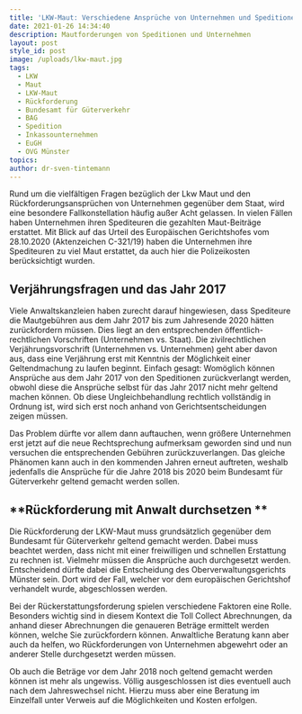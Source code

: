 ```yaml
---
title: 'LKW-Maut: Verschiedene Ansprüche von Unternehmen und Speditionen'
date: 2021-01-26 14:34:40
description: Mautforderungen von Speditionen und Unternehmen
layout: post
style_id: post
image: /uploads/lkw-maut.jpg
tags:
  - LKW
  - Maut
  - LKW-Maut
  - Rückforderung
  - Bundesamt für Güterverkehr
  - BAG
  - Spedition
  - Inkassounternehmen
  - EuGH
  - OVG Münster
topics:
author: dr-sven-tintemann
---
```


Rund um die vielfältigen Fragen bezüglich der Lkw Maut und den Rückforderungsansprüchen von Unternehmen gegenüber dem Staat, wird eine besondere Fallkonstellation häufig au&szlig;er Acht gelassen. In vielen Fällen haben Unternehmen ihren Spediteuren die gezahlten Maut-Beiträge erstattet. Mit Blick auf das Urteil des Europäischen Gerichtshofes vom 28.10.2020 (Aktenzeichen C-321/19) haben die Unternehmen ihre Spediteuren zu viel Maut erstattet, da auch hier die Polizeikosten berücksichtigt wurden.

## **Verjährungsfragen und das Jahr 2017**

Viele Anwaltskanzleien haben zurecht darauf hingewiesen, dass Spediteure die Mautgebühren aus dem Jahr 2017 bis zum Jahresende 2020 hätten zurückfordern müssen. Dies liegt an den entsprechenden öffentlich-rechtlichen Vorschriften (Unternehmen vs. Staat). Die zivilrechtlichen Verjährungsvorschrift (Unternehmen vs. Unternehmen) geht aber davon aus, dass eine Verjährung erst mit Kenntnis der Möglichkeit einer Geltendmachung zu laufen beginnt. Einfach gesagt: Womöglich können Ansprüche aus dem Jahr 2017 von den Speditionen zurückverlangt werden, obwohl diese die Ansprüche selbst für das Jahr 2017 nicht mehr geltend machen können. Ob diese Ungleichbehandlung rechtlich vollständig in Ordnung ist, wird sich erst noch anhand von Gerichtsentscheidungen zeigen müssen.

Das Problem dürfte vor allem dann auftauchen, wenn grö&szlig;ere Unternehmen erst jetzt auf die neue Rechtsprechung aufmerksam geworden sind und nun versuchen die entsprechenden Gebühren zurückzuverlangen. Das gleiche Phänomen kann auch in den kommenden Jahren erneut auftreten, weshalb jedenfalls die Ansprüche für die Jahre 2018 bis 2020 beim Bundesamt für Güterverkehr geltend gemacht werden sollen.

## **Rückforderung mit Anwalt durchsetzen **

Die Rückforderung der LKW-Maut muss grundsätzlich gegenüber dem Bundesamt für Güterverkehr geltend gemacht werden. Dabei muss beachtet werden, dass nicht mit einer freiwilligen und schnellen Erstattung zu rechnen ist. Vielmehr müssen die Ansprüche auch durchgesetzt werden. Entscheidend dürfte dabei die Entscheidung des Oberverwaltungsgerichts Münster sein. Dort wird der Fall, welcher vor dem europäischen Gerichtshof verhandelt wurde, abgeschlossen werden.

Bei der Rückerstattungsforderung spielen verschiedene Faktoren eine Rolle. Besonders wichtig sind in diesem Kontext die Toll Collect Abrechnungen, da anhand dieser Abrechnungen die genaueren Beträge ermittelt werden können, welche Sie zurückfordern können. Anwaltliche Beratung kann aber auch da helfen, wo Rückforderungen von Unternehmen abgewehrt oder an anderer Stelle durchgesetzt werden müssen.

Ob auch die Beträge vor dem Jahr 2018 noch geltend gemacht werden können ist mehr als ungewiss. Völlig ausgeschlossen ist dies eventuell auch nach dem Jahreswechsel nicht. Hierzu muss aber eine Beratung im Einzelfall unter Verweis auf die Möglichkeiten und Kosten erfolgen.
